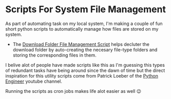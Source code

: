 # Scripts For System File Management

As part of automating task on my local system, I'm making a couple of fun short python scripts to automatically manage how files are stored on my system.

- The [Download Folder File Management Script](https://github.com/idowujames/scripts-for-system-file-management/blob/main/download_folder_file_management.py) helps decluter the download folder by auto-creating the necesary file-type folders and storing the corresponding files in them.

I belive alot of people have made scripts like this as I'm guessing this types of redundant tasks have being around since the dawn of time but the direct inspiration for this utility scripts come from Patrick Loeber of the [Python Engineer](https://www.youtube.com/c/pythonengineer) youtube channel.



Running the scripts as cron jobs makes life alot easier as well :wink:
